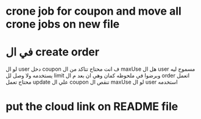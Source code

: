 # crone job for coupon and move all crone jobs on new file

# في ال create order

لو ال user دخل coupon ف انت محتاج تتاكد من ال maxUse هل ال user مسموح ليه يستخدمه ولا وصل لل limit
وبرضوا في ملحوظه كمان وهي ان بعد م ال order اتعمل محتاج تعمل update علي ال coupon تنقص ال maxUse لو ال user استخدمه

# put the cloud link on README file
